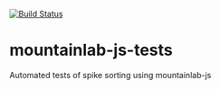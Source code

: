 [![Build Status](https://travis-ci.org/magland/mountainlab-js-tests.svg?branch=master)](https://travis-ci.org/flatironinstitute/mountainlab-js-tests)

# mountainlab-js-tests
Automated tests of spike sorting using mountainlab-js
